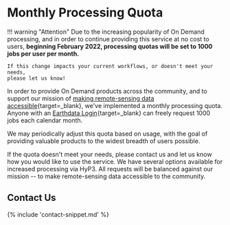 # Monthly Processing Quota

!!! warning "Attention"
    Due to the increasing popularity of On Demand processing, and in order to
    continue providing this service at no cost to users, **beginning February 2022,
    processing quotas will be set to 1000 jobs per user per month.**

    If this change impacts your current workflows, or doesn't meet your needs,
    please let us know!


In order to provide On Demand products across the community, and to support our mission of
[making remote-sensing data accessible](https://asf.alaska.edu/about-asf/ "https://asf.alaska.edu/about-asf/" ){target=_blank},
we've implemented a monthly processing quota. Anyone with an [Earthdata Login](https://urs.earthdata.nasa.gov/home "https://urs.earthdata.nasa.gov/home" ){target=_blank}
can freely request 1000 jobs each calendar month.

We may periodically adjust this quota based on usage, with the goal of
providing valuable products to the widest breadth of users possible.

If the quota doesn't meet your needs, please contact us and let us know how you
would like to use the service. We have several options available for increased
processing via HyP3. All requests will be balanced against our mission -- to make
remote-sensing data accessible to the community.

## Contact Us

{% include 'contact-snippet.md' %}
